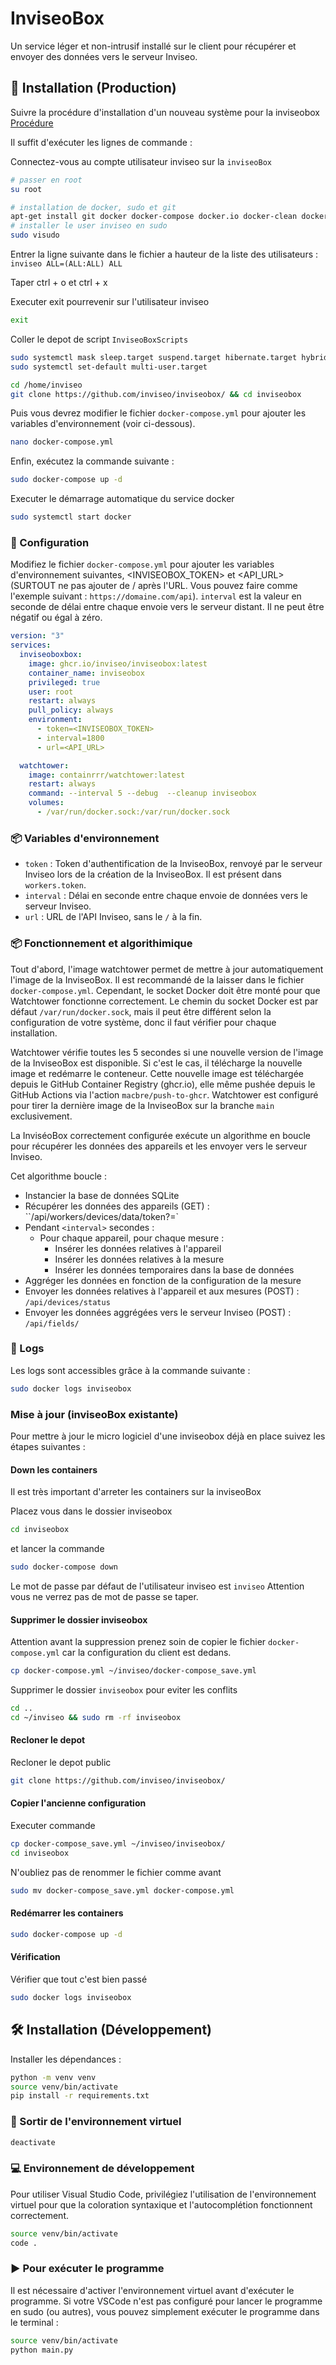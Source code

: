 # InviseoBox

Un service léger et non-intrusif installé sur le client pour récupérer et envoyer des données vers le serveur Inviseo.

## 🚀 Installation (Production)

Suivre la procédure d'installation d'un nouveau système pour la inviseobox [Procédure](./procedure_installation_inviseobox.md)

Il suffit d'exécuter les lignes de commande :

Connectez-vous au compte utilisateur inviseo sur la `inviseoBox`

```bash
# passer en root
su root
```

```bash
# installation de docker, sudo et git
apt-get install git docker docker-compose docker.io docker-clean docker-doc docker-registry sudo -y
# installer le user inviseo en sudo
sudo visudo
```

Entrer la ligne suivante dans le fichier a hauteur de la liste des utilisateurs :
`inviseo ALL=(ALL:ALL) ALL`

Taper ctrl + o et ctrl + x

Executer exit pourrevenir sur l'utilisateur inviseo

```bash
exit
```

Coller le depot de script `InviseoBoxScripts`

```bash
sudo systemctl mask sleep.target suspend.target hibernate.target hybrid-sleep.target
sudo systemctl set-default multi-user.target
```

```bash
cd /home/inviseo
git clone https://github.com/inviseo/inviseobox/ && cd inviseobox
```

Puis vous devrez modifier le fichier `docker-compose.yml` pour ajouter les variables d'environnement (voir ci-dessous).

```bash
nano docker-compose.yml
```

Enfin, exécutez la commande suivante :

```bash
sudo docker-compose up -d
```

Executer le démarrage automatique du service docker

```bash
sudo systemctl start docker
```

### 📝 Configuration

Modifiez le fichier `docker-compose.yml` pour ajouter les variables d'environnement suivantes, \<INVISEOBOX_TOKEN> et \<API_URL> (SURTOUT ne pas ajouter de / après l'URL. Vous pouvez faire comme l'exemple suivant : `https://domaine.com/api`).
`interval` est la valeur en seconde de délai entre chaque envoie vers le serveur distant. Il ne peut être négatif ou égal à zéro.

```yaml
version: "3"
services:
  inviseoboxbox:
    image: ghcr.io/inviseo/inviseobox:latest
    container_name: inviseobox
    privileged: true
    user: root
    restart: always
    pull_policy: always
    environment:
      - token=<INVISEOBOX_TOKEN>
      - interval=1800
      - url=<API_URL>

  watchtower:
    image: containrrr/watchtower:latest
    restart: always
    command: --interval 5 --debug  --cleanup inviseobox
    volumes:
      - /var/run/docker.sock:/var/run/docker.sock
```

### 📦 Variables d'environnement

- `token` : Token d'authentification de la InviseoBox, renvoyé par le serveur Inviseo lors de la création de la InviseoBox. Il est présent dans `workers.token`.
- `interval` : Délai en seconde entre chaque envoie de données vers le serveur Inviseo.
- `url` : URL de l'API Inviseo, sans le `/` à la fin.

### 📦 Fonctionnement et algorithimique

Tout d'abord, l'image watchtower permet de mettre à jour automatiquement l'image de la InviseoBox. Il est recommandé de la laisser dans le fichier `docker-compose.yml`. Cependant, le socket Docker doit être monté pour que Watchtower fonctionne correctement. Le chemin du socket Docker est par défaut `/var/run/docker.sock`, mais il peut être différent selon la configuration de votre système, donc il faut vérifier pour chaque installation.

Watchtower vérifie toutes les 5 secondes si une nouvelle version de l'image de la InviseoBox est disponible. Si c'est le cas, il télécharge la nouvelle image et redémarre le conteneur. Cette nouvelle image est téléchargée depuis le GitHub Container Registry (ghcr.io), elle même pushée depuis le GitHub Actions via l'action `macbre/push-to-ghcr`. Watchtower est configuré pour tirer la dernière image de la InviseoBox sur la branche `main` exclusivement.

La InviséoBox correctement configurée exécute un algorithme en boucle pour récupérer les données des appareils et les envoyer vers le serveur Inviseo.

Cet algorithme boucle :

- Instancier la base de données SQLite
- Récupérer les données des appareils (GET) : ``/api/workers/devices/data/token?=<TOKEN>`
- Pendant `<interval>` secondes :
  - Pour chaque appareil, pour chaque mesure :
    - Insérer les données relatives à l'appareil
    - Insérer les données relatives à la mesure
    - Insérer les données temporaires dans la base de données
- Aggréger les données en fonction de la configuration de la mesure
- Envoyer les données relatives à l'appareil et aux mesures (POST) : `/api/devices/status`
- Envoyer les données aggrégées vers le serveur Inviseo (POST) : `/api/fields/`

### 📝 Logs

Les logs sont accessibles grâce à la commande suivante :

```bash
sudo docker logs inviseobox
```

### Mise à jour (inviseoBox existante)

Pour mettre à jour le micro logiciel d'une inviseobox déjà en place suivez les étapes suivantes :

#### Down les containers

Il est très important d'arreter les containers sur la inviseoBox

Placez vous dans le dossier inviseobox 

```bash
cd inviseobox
```

et lancer la commande 

```bash
sudo docker-compose down
```

Le mot de passe par défaut de l'utilisateur inviseo est `inviseo`
Attention vous ne verrez pas de mot de passe se taper.

#### Supprimer le dossier inviseobox

Attention avant la suppression prenez soin de copier le fichier `docker-compose.yml` car la configuration du client est dedans.

```bash
cp docker-compose.yml ~/inviseo/docker-compose_save.yml
```

Supprimer le dossier `inviseobox` pour eviter les conflits

```bash
cd ..
cd ~/inviseo && sudo rm -rf inviseobox
```

#### Recloner le depot

Recloner le depot public

```bash
git clone https://github.com/inviseo/inviseobox/
```

#### Copier l'ancienne configuration

Executer commande

```bash
cp docker-compose_save.yml ~/inviseo/inviseobox/
cd inviseobox
```

N'oubliez pas de renommer le fichier comme avant

```bash
sudo mv docker-compose_save.yml docker-compose.yml
```

#### Redémarrer les containers

```bash
sudo docker-compose up -d
```

#### Vérification

Vérifier que tout c'est bien passé

```bash
sudo docker logs inviseobox
````

## 🛠️ Installation (Développement)

Installer les dépendances :

```bash
python -m venv venv
source venv/bin/activate
pip install -r requirements.txt
```

### 🔌 Sortir de l'environnement virtuel

```bash
deactivate
```

### 💻 Environnement de développement

Pour utiliser Visual Studio Code, privilégiez l'utilisation de l'environnement virtuel pour que la coloration syntaxique et l'autocomplétion fonctionnent correctement.

```bash
source venv/bin/activate
code .
```

### ▶️ Pour exécuter le programme

Il est nécessaire d'activer l'environnement virtuel avant d'exécuter le programme. Si votre VSCode n'est pas configuré pour lancer le programme en sudo (ou autres), vous pouvez simplement exécuter le programme dans le terminal :

```bash
source venv/bin/activate
python main.py
```
